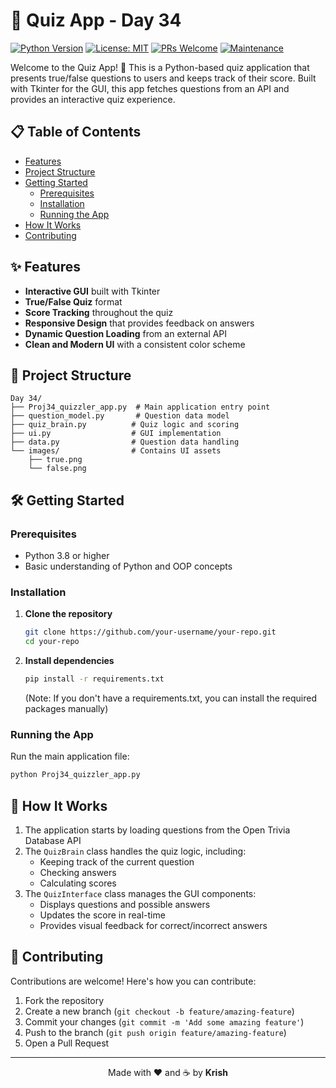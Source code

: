# 🐍 Quiz App - Day 34

[![Python Version](https://img.shields.io/badge/python-3.8%2B-blue.svg)](https://www.python.org/downloads/)
[![License: MIT](https://img.shields.io/badge/License-MIT-yellow.svg)](https://opensource.org/licenses/MIT)
[![PRs Welcome](https://img.shields.io/badge/PRs-welcome-brightgreen.svg)](http://makeapullrequest.com)
[![Maintenance](https://img.shields.io/badge/Maintained%3F-yes-green.svg)](https://github.com/krishpatel-dev/BasicPy4/graphs/commit-activity)

Welcome to the Quiz App! 🚀 This is a Python-based quiz application that presents true/false questions to users and keeps track of their score. Built with Tkinter for the GUI, this app fetches questions from an API and provides an interactive quiz experience.

## 📋 Table of Contents
- [Features](#-features)
- [Project Structure](#-project-structure)
- [Getting Started](#-getting-started)
  - [Prerequisites](#prerequisites)
  - [Installation](#installation)
  - [Running the App](#running-the-app)
- [How It Works](#-how-it-works)
- [Contributing](#-contributing)

## ✨ Features

- **Interactive GUI** built with Tkinter
- **True/False Quiz** format
- **Score Tracking** throughout the quiz
- **Responsive Design** that provides feedback on answers
- **Dynamic Question Loading** from an external API
- **Clean and Modern UI** with a consistent color scheme

## 📁 Project Structure

```
Day 34/
├── Proj34_quizzler_app.py  # Main application entry point
├── question_model.py       # Question data model
├── quiz_brain.py          # Quiz logic and scoring
├── ui.py                  # GUI implementation
├── data.py                # Question data handling
└── images/                # Contains UI assets
    ├── true.png
    └── false.png
```

## 🛠 Getting Started

### Prerequisites
- Python 3.8 or higher
- Basic understanding of Python and OOP concepts

### Installation

1. **Clone the repository**
   ```bash
   git clone https://github.com/your-username/your-repo.git
   cd your-repo
   ```

2. **Install dependencies**
   ```bash
   pip install -r requirements.txt
   ```
   (Note: If you don't have a requirements.txt, you can install the required packages manually)

### Running the App

Run the main application file:
```bash
python Proj34_quizzler_app.py
```

## 🧠 How It Works

1. The application starts by loading questions from the Open Trivia Database API
2. The `QuizBrain` class handles the quiz logic, including:
   - Keeping track of the current question
   - Checking answers
   - Calculating scores
3. The `QuizInterface` class manages the GUI components:
   - Displays questions and possible answers
   - Updates the score in real-time
   - Provides visual feedback for correct/incorrect answers

## 🤝 Contributing

Contributions are welcome! Here's how you can contribute:

1. Fork the repository
2. Create a new branch (`git checkout -b feature/amazing-feature`)
3. Commit your changes (`git commit -m 'Add some amazing feature'`)
4. Push to the branch (`git push origin feature/amazing-feature`)
5. Open a Pull Request

---

<div align="center">
  Made with ❤️ and ☕ by <b>Krish</b>
</div>

